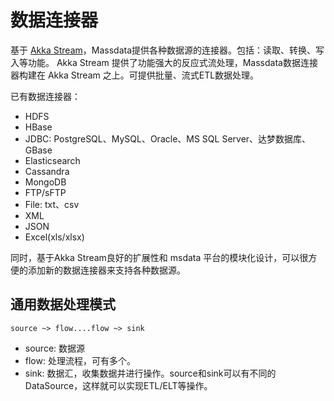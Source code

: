 # 数据连接器

基于 <a href="https://doc.akka.io/docs/akka/current/stream/index.html?language=scala" target="_blank">Akka Stream</a>，Massdata提供各种数据源的连接器。包括：读取、转换、写入等功能。
Akka Stream 提供了功能强大的反应式流处理，Massdata数据连接器构建在 Akka Stream 之上。可提供批量、流式ETL数据处理。

已有数据连接器：

- HDFS
- HBase
- JDBC: PostgreSQL、MySQL、Oracle、MS SQL Server、达梦数据库、GBase
- Elasticsearch
- Cassandra
- MongoDB
- FTP/sFTP
- File: txt、csv
- XML
- JSON
- Excel(xls/xlsx)

同时，基于Akka Stream良好的扩展性和 msdata 平台的模块化设计，可以很方便的添加新的数据连接器来支持各种数据源。

## 通用数据处理模式

```
source ~> flow....flow ~> sink
```

- source: 数据源
- flow: 处理流程，可有多个。
- sink: 数据汇，收集数据并进行操作。source和sink可以有不同的DataSource，这样就可以实现ETL/ELT等操作。
